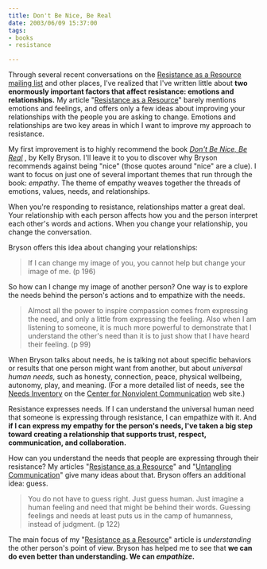 ```yaml
--- 
title: Don't Be Nice, Be Real
date: 2003/06/09 15:37:00
tags: 
- books
- resistance

---
```


<p> Through several recent conversations on the <a href="http://groups.yahoo.com/group/resistance-as-a-resource">Resistance as a Resource mailing list</a> and other places, I've realized that I've written little about <strong>two enormously important factors that affect resistance: emotions and relationships.</strong> My article "<a href="/articles/resistance_as_a_resource.html">Resistance as a Resource</a>" barely mentions emotions and feelings, and offers only a few ideas about improving your relationships with the people you are asking to change. Emotions and relationships are two key areas in which I want to improve my approach to resistance. </p>
<p> My first improvement is to highly recommend the book  <em>
<a href="http://www.amazon.com/exec/obidos/ASIN/0972002804/dalehemer-20">Don't Be Nice, Be Real</a>
</em>, by Kelly Bryson. I'll leave it to you to discover why Bryson recommends against being "nice" (those quotes around "nice" are a clue). I want to focus on just one of several important themes that run through the book: <em>empathy</em>. The theme of empathy weaves together the threads of emotions, values, needs, and relationships. </p>
<p> When you're responding to resistance, relationships matter a great deal. Your relationship with each person affects how you and the person interpret each other's words and actions. When you change your relationship, you change the conversation. </p>
<p> Bryson offers this idea about changing your relationships: </p>
<blockquote>
<p> If I can change my image of you, you cannot help but change your image of me. (p 196) </p>
</blockquote>
<p> So how can I change my image of another person? One way is to explore the needs behind the person's actions and to empathize with the needs. </p>
<blockquote>
<p> Almost all the power to inspire compassion comes from expressing the need, and only a little from expressing the feeling. Also when I am listening to someone, it is much more powerful to demonstrate that I understand the other's need than it is to just show that I have heard their feeling. (p 99) </p>
</blockquote>
<p> When Bryson talks about needs, he is talking not about specific behaviors or results that one person might want from another, but about <em>universal human needs,</em> such as honesty, connection, peace, physical wellbeing, autonomy, play, and meaning. (For a more detailed list of needs, see the <a href="http://www.cnvc.org/needs.htm">Needs Inventory</a> on the <a href="http://www.cnvc.org">Center for Nonviolent Communication</a> web site.) </p>
<p> Resistance expresses needs. If I can understand the universal human need that someone is expressing through resistance, I can empathize with it. And <strong>if I can express my empathy for the person's needs, I've taken a big step toward creating a relationship that supports trust, respect, communication, and collaboration.</strong>
</p>
<p> How can you understand the needs that people are expressing through their resistance? My articles "<a href="/articles/resistance_as_a_resource.html">Resistance as a Resource</a>" and "<a href="/articles/untangling_communication.html">Untangling Communication</a>" give many ideas about that. Bryson offers an additional idea: guess. </p>
<blockquote>
<p> You do not have to guess right. Just guess human. Just imagine a human feeling and need that might be behind their words. Guessing feelings and needs at least puts us in the camp of humanness, instead of judgment. (p 122) </p>
</blockquote>
<p> The main focus of my "<a href="/articles/resistance_as_a_resource.html">Resistance as a Resource</a>" article is <em>understanding</em> the other person's point of view. Bryson has helped me to see that <strong>we can do even better than understanding. We can <em>empathize</em>.</strong>
</p>
